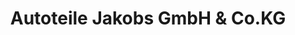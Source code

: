 ---
title: "Autoteile Jakobs GmbH & Co.KG"
url: /tholey/autoteile-jakobs-gmbh-und-co-kg/
shop: Autowerkstatt
---